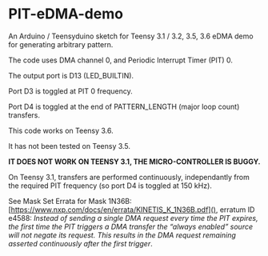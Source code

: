 # PIT-eDMA-demo
An Arduino / Teensyduino sketch for Teensy 3.1 / 3.2, 3.5, 3.6 eDMA demo for generating arbitrary pattern.

The code uses DMA channel 0, and Periodic Interrupt Timer (PIT) 0.

The output port is D13 (LED_BUILTIN).

Port D3 is toggled at PIT 0 frequency.

Port D4 is toggled at the end of PATTERN_LENGTH (major loop count) transfers.

This code works on Teensy 3.6.

It has not been tested on Teensy 3.5.

**IT DOES NOT WORK ON TEENSY 3.1, THE MICRO-CONTROLLER IS BUGGY.**

On Teensy 3.1, transfers are performed continuously, independantly from the required PIT frequency (so port D4 is toggled at 150 kHz).

See Mask Set Errata for Mask 1N36B: [https://www.nxp.com/docs/en/errata/KINETIS_K_1N36B.pdf](),
erratum ID e4588: *Instead of sending a single DMA request every time the PIT expires, the first time the PIT triggers a DMA transfer the “always enabled” source will not negate its request. This results in the DMA request remaining asserted continuously after the first trigger*.
